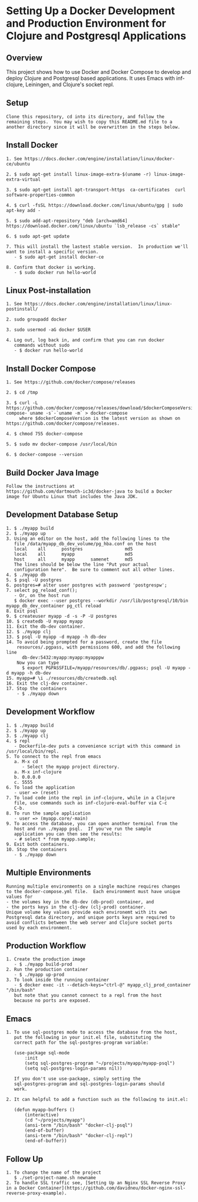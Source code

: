 # Setting Up a Docker Development and Production Environment for Clojure and Postgresql Applications


## Overview
This project shows how to use Docker and Docker Compose to develop and
deploy Clojure and Postgresql based applications.  It uses Emacs with
inf-clojure, Leiningen, and Clojure's socket repl.


## Setup
	Clone this repository, cd into its directory, and follow the
    remaining steps.  You may wish to copy this README.md file to a
    another directory since it will be overwritten in the steps below.


## Install Docker 
	1. See https://docs.docker.com/engine/installation/linux/docker-ce/ubuntu

	2. $ sudo apt-get install linux-image-extra-$(uname -r) linux-image-extra-virtual

	3. $ sudo apt-get install apt-transport-https  ca-certificates  curl  software-properties-common

	4. $ curl -fsSL https://download.docker.com/linux/ubuntu/gpg | sudo apt-key add -

	5. $ sudo add-apt-repository "deb [arch=amd64] https://download.docker.com/linux/ubuntu `lsb_release -cs` stable"

	6. $ sudo apt-get update

	7. This will install the lastest stable version.  In production we'll want to install a specific version.
	   - $ sudo apt-get install docker-ce

	8. Confirm that docker is working.
	   - $ sudo docker run hello-world


## Linux Post-installation
	1. See https://docs.docker.com/engine/installation/linux/linux-postinstall/

	2. sudo groupadd docker

	3. sudo usermod -aG docker $USER

	4. Log out, log back in, and confirm that you can run docker
	   commands without sudo
	   - $ docker run hello-world


## Install Docker Compose
	1. See https://github.com/docker/compose/releases
	
	2. $ cd /tmp
	
	3. $ curl -L https://github.com/docker/compose/releases/download/$dockerComposeVersion/docker-compose-`uname -s`-`uname -m` > docker-compose 
		 where $dockerComposeVersion is the latest version as shown on https://github.com/docker/compose/releases.

	4. $ chmod 755 docker-compose

	5. $ sudo mv docker-compose /usr/local/bin

	6. $ docker-compose --version


## Build Docker Java Image
	Follow the instructions at
    https://github.com/dartmouth-ic3d/docker-java to build a Docker
    image for Ubuntu Linux that includes the Java JDK.


##  Development Database Setup
	1. $ ./myapp build
	2. $ ./myapp up
	3. Using an editor on the host, add the following lines to the
       file /data/myapp_db_dev_volume/pg_hba.conf on the host
	   local    all      postgres                md5
	   local	all		 myapp		 			 md5
	   host 	all		 myapp		samenet		 md5
	   The lines should be below the line "Put your actual
       configuration here".  Be sure to comment out all other lines.
	4. $ ./myapp db
	5. $ psql -U postgres
	6. postgres=# alter user postgres with password 'postgrespw';
	7. select pg_reload_conf();
	   - Or, on the host run
	   $ docker exec --user postgres --workdir /usr/lib/postgresql/10/bin myapp_db_dev_container pg_ctl reload
	8. Exit psql
	9. $ createuser myapp -d -s -P -U postgres
	10. $ createdb -U myapp myapp
	11. Exit the db-dev container.
	12. $ ./myapp clj
	13. $ psql -U myapp -d myapp -h db-dev
	14. To avoid being prompted for a password, create the file
		resources/.pgpass, with permissions 600, and add the following line
		  db-dev:5432:myapp:myapp:myapppw
	    Now you can type
		  $ export PGPASSFILE=/myapp/resources/db/.pgpass; psql -U myapp -d myapp -h db-dev
	15. myapp=# \i ./resources/db/createdb.sql
	16. Exit the clj-dev container.
	17. Stop the containers
		- $ ./myapp down


##  Development Workflow
	1. $ ./myapp build
	2. $ ./myapp up
	3. $ ./myapp clj
	4. $ repl
	   - Dockerfile-dev puts a convenience script with this command in /usr/local/bin/repl.
	5. To connect to the repl from emacs
	   a. M-x cd
	      - Select the myapp project directory.
	   a. M-x inf-clojure
	   b. 0.0.0.0
	   c. 5555
	6. To load the application
	   - user => (reset)
	7. To load code into the repl in inf-clojure, while in a Clojure
       file, use commands such as inf-clojure-eval-buffer via C-c
       C-b.
	8. To run the sample application
	   - user => (myapp.core/-main)
	9. To access the database, you can open another terminal from the
       host and run ./myapp psql.  If you've run the sample
       application you can then see the results:
	   - # select * from myapp.sample;
	9. Exit both containers.
	10. Stop the containers
	   - $ ./myapp down


##  Multiple Environments
    Running multiple environments on a single machine requires changes
    to the docker-compose.yml file.  Each environment must have unique
    values for
	- the volumes key in the db-dev (db-prod) container, and
	- the ports keys in the clj-dev (clj-prod) container.
	Unique volume key values provide each environemt with its own
	Postgresql data directory, and unique ports keys are required to
	avoid conflicts between the web server and Clojure socket ports
	used by each environment.


##  Production Workflow
	1. Create the production image
	   - $ ./myapp build-prod
	2. Run the production container
	   - $ ./myapp up-prod
	3. To look inside the running container
	   - $ docker exec -it --detach-keys="ctrl-@" myapp_clj_prod_container "/bin/bash"
	   but note that you cannot connect to a repl from the host
	   because no ports are exposed.


##  Emacs
	1. To use sql-postgres mode to access the database from the host,
       put the following in your init.el file, substituting the
       correct path for the sql-postgres-program variable: 

	   (use-package sql-mode
		   :init
		   (setq sql-postgres-program "~/projects/myapp/myapp-psql")
		   (setq sql-postgres-login-params nil))

	   If you don't use use-package, simply setting the
	   sql-postgres-program and sql-postgres-login-params should
	   work.

	2. It can helpful to add a function such as the following to init.el:

	   (defun myapp-buffers ()
		   (interactive)
		   (cd "~/projects/myapp")
		   (ansi-term "/bin/bash" "docker-clj-psql")
		   (end-of-buffer)
		   (ansi-term "/bin/bash" "docker-clj-repl")
		   (end-of-buffer))


## Follow Up
	1. To change the name of the project
	   $ ./set-project-name.sh newname
	2. To handle SSL traffic see, [Setting Up an Nginx SSL Reverse Proxy in a Docker Container](https://github.com/davidneu/docker-nginx-ssl-reverse-proxy-example).

